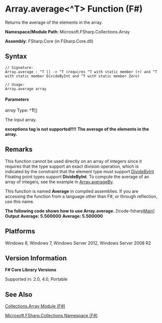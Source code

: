 # Array.average<^T> Function (F#)

Returns the average of the elements in the array.

**Namespace/Module Path**: Microsoft.FSharp.Collections.Array

**Assembly**: FSharp.Core (in FSharp.Core.dll)


## Syntax

```
// Signature:
Array.average : ^T [] -> ^T (requires ^T with static member (+) and ^T with static member DivideByInt and ^T with static member Zero)

// Usage:
Array.average array
```

#### Parameters
*array*
Type: **^T**[[]](http://msdn.microsoft.com/en-us/library/def20292-9aae-4596-9275-b94e594f8493)


The input array.



**exceptions tag is not supported!!!!**
**The average of the elements in the array.**
## Remarks
This function cannot be used directly on an array of integers since it requires that the type support an exact division operation, which is indicated by the constraint that the element type must support [DivideByInt](http://msdn.microsoft.com/en-us/library/24b70b03-c9fb-4edf-b04e-c9d8355fe1ca) Floating point types support **DivideByInt**. To compute the average of an array of integers, see the example in [Array.averageBy](http://msdn.microsoft.com/en-us/library/e9d64609-06a3-48f0-bc07-226ab0f85c54).

This function is named **Average** in compiled assemblies. If you are accessing the function from a language other than F#, or through reflection, use this name.

**The following code shows how to use Array.average.**
[!code-fsharp[Main](snippets/fsarrays/snippet43.fs)]
**Output**
**Average: 5.500000**
**Average: 5.500000**
## Platforms
Windows 8, Windows 7, Windows Server 2012, Windows Server 2008 R2


## Version Information
**F# Core Library Versions**

Supported in: 2.0, 4.0, Portable




## See Also
[Collections.Array Module &#40;F&#35;&#41;](Collections.Array+Module+%28FSharp%29.md)

[Microsoft.FSharp.Collections Namespace &#40;F&#35;&#41;](Microsoft.FSharp.Collections+Namespace+%28FSharp%29.md)

